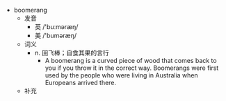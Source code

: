 - boomerang
  - 发音
    - 英 /'buːməræŋ/
    - 美 /'buməræŋ/
  - 词义
    - n. 回飞棒；自食其果的言行
      - A boomerang is a curved piece of wood that comes back to you if you throw it in the correct way. Boomerangs were first used by the people who were living in Australia when Europeans arrived there. 
  - 补充
